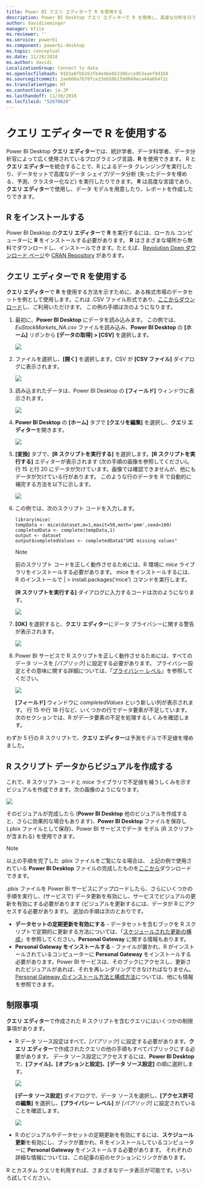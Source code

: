 ```yaml
---
title: Power BI クエリ エディターで R を使用する
description: Power BI Desktop クエリ エディターで R を使用し、高度な分析を行う
author: davidiseminger
manager: kfile
ms.reviewer: ''
ms.service: powerbi
ms.component: powerbi-desktop
ms.topic: conceptual
ms.date: 11/28/2018
ms.author: davidi
LocalizationGroup: Connect to data
ms.openlocfilehash: 9183a0fbb163fb4e46e6b310bcce953aaef9d1b8
ms.sourcegitcommit: 2ae660a7b70fce23eb58b159d049eca44a664f2c
ms.translationtype: HT
ms.contentlocale: ja-JP
ms.lasthandoff: 11/30/2018
ms.locfileid: "52670626"
---
```

# <a name="using-r-in-query-editor"></a>クエリ エディターで R を使用する
Power BI Desktop **クエリ エディター**では、統計学者、データ科学者、データ分析官によって広く使用されているプログラミング言語、**R** を使用できます。 R と**クエリ エディター**を統合することで、R によるデータ クレンジングを実行したり、データセットで高度なデータ シェイプ/データ分析 (失ったデータを埋める、予測、クラスター化など) を実行したりできます。 **R** は高度な言語であり、**クエリ エディター**で使用し、データ モデルを用意したり、レポートを作成したりできます。

## <a name="installing-r"></a>R をインストールする
Power BI Desktop の**クエリ エディター**で **R** を実行するには、ローカル コンピューターに **R** をインストールする必要があります。 **R** はさまざまな場所から無料でダウンロードし、インストールできます。たとえば、[Revolution Open ダウンロード ページ](https://mran.revolutionanalytics.com/download/)や [CRAN Repository](https://cran.r-project.org/bin/windows/base/) があります。

## <a name="using-r-in-query-editor"></a>クエリ エディターで R を使用する
**クエリ エディター**で **R** を使用する方法を示すために、ある株式市場のデータセットを例として使用します。これは .CSV ファイル形式であり、[ここからダウンロード](http://download.microsoft.com/download/F/8/A/F8AA9DC9-8545-4AAE-9305-27AD1D01DC03/EuStockMarkets_NA.csv)し、ご利用いただけます。 この例の手順は次のようになります。

1. 最初に、**Power BI Desktop** にデータを読み込みます。 この例では、*EuStockMarkets_NA.csv* ファイルを読み込み、**Power BI Desktop** の **[ホーム]** リボンから **[データの取得] > [CSV]** を選択します。

   ![](media/desktop-r-in-query-editor/r-in-query-editor_1.png)
2. ファイルを選択し、**[開く]** を選択します。CSV が **[CSV ファイル]** ダイアログに表示されます。

   ![](media/desktop-r-in-query-editor/r-in-query-editor_2.png)
3. 読み込まれたデータは、Power BI Desktop の **[フィールド]** ウィンドウに表示されます。

   ![](media/desktop-r-in-query-editor/r-in-query-editor_3.png)
4. **Power BI Desktop** の **[ホーム]** タブで **[クエリを編集]** を選択し、**クエリ エディター**を開きます。

   ![](media/desktop-r-in-query-editor/r-in-query-editor_4.png)
5. **[変換]** タブで、**[R スクリプトを実行する]** を選択します。**[R スクリプトを実行する]** エディターが表示されます (次の手順の画像を参照してください)。 行 15 と行 20 にデータが欠けています。画像では確認できませんが、他にもデータが欠けている行があります。 このような行のデータを R で自動的に補完する方法を以下に示します。

   ![](media/desktop-r-in-query-editor/r-in-query-editor_5d.png)
6. この例では、次のスクリプト コードを入力します。

       library(mice)
       tempData <- mice(dataset,m=1,maxit=50,meth='pmm',seed=100)
       completedData <- complete(tempData,1)
       output <- dataset
       output$completedValues <- completedData$"SMI missing values"

   > [!NOTE]
   > 前のスクリプト コードを正しく動作させるためには、R 環境に *mice* ライブラリをインストールする必要があります。 mice をインストールするには、R のインストールで |      > install.packages('mice') コマンドを実行します。
   > 
   > 

   **[R スクリプトを実行する]** ダイアログに入力するコードは次のようになります。

   ![](media/desktop-r-in-query-editor/r-in-query-editor_5b.png)
7. **[OK]** を選択すると、**クエリ エディター**にデータ プライバシーに関する警告が表示されます。

   ![](media/desktop-r-in-query-editor/r-in-query-editor_6.png)
8. Power BI サービスで R スクリプトを正しく動作させるためには、すべてのデータ ソースを *[パブリック]* に設定する必要があります。 プライバシー設定とその意味に関する詳細については、「[プライバシー レベル](desktop-privacy-levels.md)」を参照してください。

   ![](media/desktop-r-in-query-editor/r-in-query-editor_7.png)

   **[フィールド]** ウィンドウに *completedValues* という新しい列が表示されます。 行 15 や行 18 行など、いくつかの行でデータ要素が不足しています。 次のセクションでは、R がデータ要素の不足を処理するしくみを確認します。


わずか 5 行の R スクリプトで、**クエリ エディター**は予測モデルで不足値を埋めました。

## <a name="creating-visuals-from-r-script-data"></a>R スクリプト データからビジュアルを作成する
これで、R スクリプト コードと *mice* ライブラリで不足値を補うしくみを示すビジュアルを作成できます。次の画像のようになります。

![](media/desktop-r-in-query-editor/r-in-query-editor_8a.png)

そのビジュアルが完成したら (**Power BI Desktop** 他のビジュアルを作成すると、さらに効果的な場合もあります)、**Power BI Desktop** ファイルを保存し (.pbix ファイルとして保存)、Power BI サービスでデータ モデル (R スクリプトが含まれる) を使用できます。

> [!NOTE]
> 以上の手順を完了した .pbix ファイルをご覧になる場合は、 上記の例で使用されている **Power BI Desktop** ファイルの完成したものを[ここから](http://download.microsoft.com/download/F/8/A/F8AA9DC9-8545-4AAE-9305-27AD1D01DC03/Complete%20Values%20with%20R%20in%20PQ.pbix)ダウンロードできます。

.pbix ファイルを Power BI サービスにアップロードしたら、さらにいくつかの手順を実行し、(サービスで) データ更新を有効にし、サービスでビジュアルの更新を有効にする必要があります (ビジュアルを更新するには、データが R にアクセスする必要があります)。 追加の手順は次のとおりです。

* **データセットの定期更新を有効にする** - データセットを含むブックを R スクリプトで定期的に更新する方法については、「[スケジュールされた更新の構成](refresh-scheduled-refresh.md)」を参照してください。**Personal Gateway** に関する情報もあります。
* **Personal Gateway をインストールする** - ファイルが置かれ、R がインストールされているコンピューターに **Personal Gateway** をインストールする必要があります。Power BI サービスは、そのブックにアクセスし、更新されたビジュアルがあれば、それを再レンダリングできなければなりません。 [Personal Gateway のインストール方法と構成方法](service-gateway-personal-mode.md)については、他にも情報を参照できます。

## <a name="limitations"></a>制限事項
**クエリ エディター**で作成された R スクリプトを含むクエリにはいくつかの制限事項があります。

* R データ ソース設定はすべて、*[パブリック]* に設定する必要があります。**クエリ エディター**で作成されたクエリの他の手順もすべてパブリックにする必要があります。 データ ソース設定にアクセスするには、**Power BI Desktop** で、**[ファイル]、[オプションと設定]、[データ ソース設定]** の順に選択します。

  ![](media/desktop-r-in-query-editor/r-in-query-editor_9.png)

  **[データ ソース設定]** ダイアログで、データ ソースを選択し、**[アクセス許可の編集]** を選択し、**[プライバシー レベル]** が *[パブリック]* に設定されていることを確認します。

  ![](media/desktop-r-in-query-editor/r-in-query-editor_10.png)    
* R のビジュアルやデータセットの定期更新を有効にするには、**スケジュール更新**を有効にし、ブックが置かれ、R をインストールしているコンピューターに **Personal Gateway** をインストールする必要があります。 それぞれの詳細な情報については、この記事の前のセクションにリンクがあります。

R とカスタム クエリを利用すれば、さまざまなデータ表示が可能です。いろいろ試してください。

